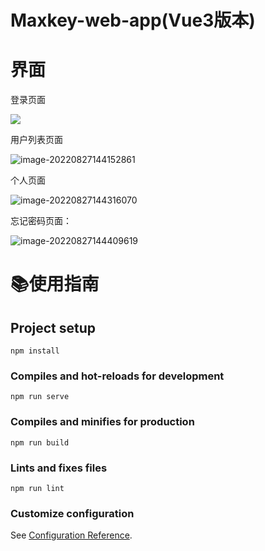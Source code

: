 # 			Maxkey-web-app(Vue3版本)

# 界面

登录页面

![](maxkey_login.png)

用户列表页面

![image-20220827144152861](../vuesdk/image-20220827144152861.png)

个人页面

![image-20220827144316070](../vuesdk/person.png)

忘记密码页面：

![image-20220827144409619](../vuesdk/forget.png)

# 📚使用指南

## Project setup

```
npm install
```

### Compiles and hot-reloads for development
```
npm run serve
```

### Compiles and minifies for production
```
npm run build
```

### Lints and fixes files
```
npm run lint
```

### Customize configuration
See [Configuration Reference](https://cli.vuejs.org/config/).
